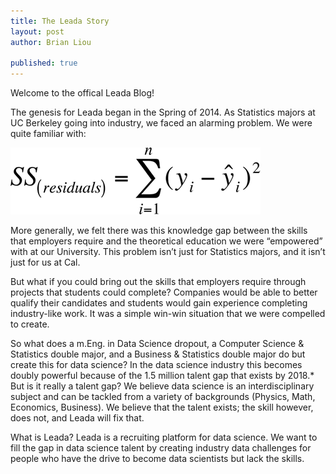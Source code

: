```yaml
---
title: The Leada Story
layout: post
author: Brian Liou

published: true
---
```


Welcome to the offical Leada Blog!

The genesis for Leada began in the Spring of 2014. As Statistics majors at UC Berkeley going into industry, we faced an alarming problem. We were quite familiar with:

![Alt text](assets/images/The_Leada_Story/Statproof.png)

More generally, we felt there was this knowledge gap between the skills that employers require and the theoretical education we were “empowered” with at our University. This problem isn’t just for Statistics majors, and it isn’t just for us at Cal.

But what if you could bring out the skills that employers require through projects that students could complete? Companies would be able to better qualify their candidates and students would gain experience completing industry-like work. It was a simple win-win situation that we were compelled to create. 

So what does a m.Eng. in Data Science dropout, a Computer Science & Statistics double major, and a Business & Statistics double major do but create this for data science? In the data science industry this becomes doubly powerful because of the 1.5 million talent gap that exists by 2018.* But is it really a talent gap? We believe data science is an interdisciplinary subject and can be tackled from a variety of backgrounds (Physics, Math, Economics, Business). We believe that the talent exists; the skill however, does not, and Leada will fix that. 

What is Leada? Leada is a recruiting platform for data science. We want to fill the gap in data science talent by creating industry data challenges for people who have the drive to become data scientists but lack the skills. 
